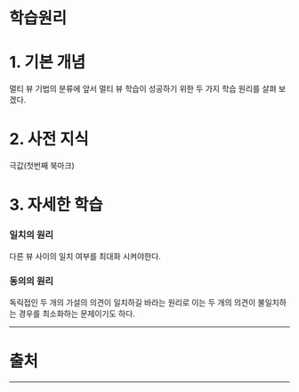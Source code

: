 # 학습원리

# 1. 기본 개념

멀티 뷰 기법의 분류에 앞서 멀티 뷰 학습이 성공하기 위한 두 가지 학습 원리를 살펴 보겠다.

# 2. 사전 지식

극값(첫번째 북마크)

# 3. 자세한 학습

### 일치의 원리

다른 뷰 사이의 일치 여부를 최대화 시켜야한다.

### 동의의 원리

독릭접인 두 개의 가설의 의견이 일치하길 바라는 원리로 이는 두 개의 의견이 불일치하는 경우를 최소화하는 문제이기도 하다.

---

# 출처

---

[](https://suhak.tistory.com/1056)